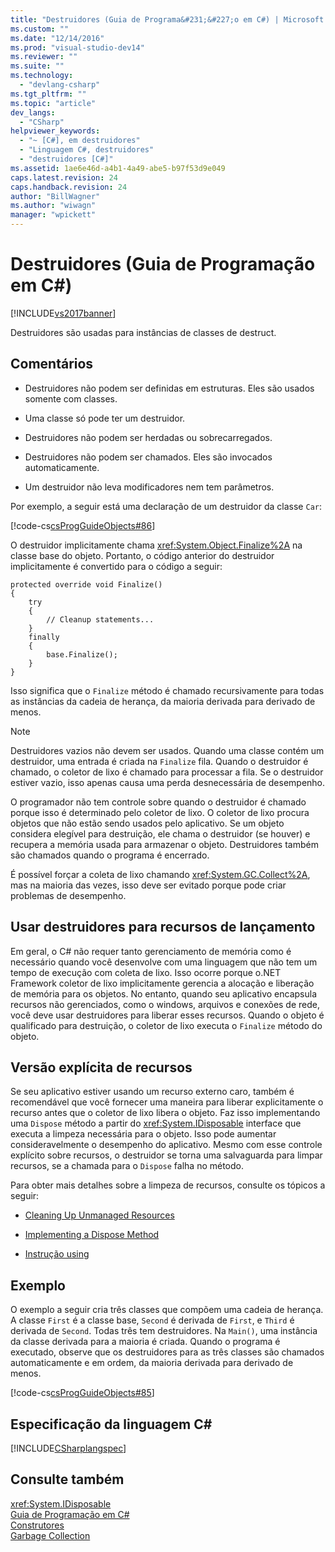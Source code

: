 ```yaml
---
title: "Destruidores (Guia de Programa&#231;&#227;o em C#) | Microsoft Docs"
ms.custom: ""
ms.date: "12/14/2016"
ms.prod: "visual-studio-dev14"
ms.reviewer: ""
ms.suite: ""
ms.technology: 
  - "devlang-csharp"
ms.tgt_pltfrm: ""
ms.topic: "article"
dev_langs: 
  - "CSharp"
helpviewer_keywords: 
  - "~ [C#], em destruidores"
  - "Linguagem C#, destruidores"
  - "destruidores [C#]"
ms.assetid: 1ae6e46d-a4b1-4a49-abe5-b97f53d9e049
caps.latest.revision: 24
caps.handback.revision: 24
author: "BillWagner"
ms.author: "wiwagn"
manager: "wpickett"
---
```

# Destruidores (Guia de Programa&#231;&#227;o em C#)
[!INCLUDE[vs2017banner](../../../csharp/includes/vs2017banner.md)]

Destruidores são usadas para instâncias de classes de destruct.  
  
## Comentários  
  
-   Destruidores não podem ser definidas em estruturas.  Eles são usados somente com classes.  
  
-   Uma classe só pode ter um destruidor.  
  
-   Destruidores não podem ser herdadas ou sobrecarregados.  
  
-   Destruidores não podem ser chamados.  Eles são invocados automaticamente.  
  
-   Um destruidor não leva modificadores nem tem parâmetros.  
  
 Por exemplo, a seguir está uma declaração de um destruidor da classe `Car`:  
  
 [!code-cs[csProgGuideObjects#86](../../../csharp/programming-guide/classes-and-structs/codesnippet/CSharp/destructors_1.cs)]  
  
 O destruidor implicitamente chama <xref:System.Object.Finalize%2A> na classe base do objeto.  Portanto, o código anterior do destruidor implicitamente é convertido para o código a seguir:  
  
```  
protected override void Finalize()  
{  
    try  
    {  
        // Cleanup statements...  
    }  
    finally  
    {  
        base.Finalize();  
    }  
}  
```  
  
 Isso significa que o `Finalize` método é chamado recursivamente para todas as instâncias da cadeia de herança, da maioria derivada para derivado de menos.  
  
> [!NOTE]
>  Destruidores vazios não devem ser usados.  Quando uma classe contém um destruidor, uma entrada é criada na `Finalize` fila.  Quando o destruidor é chamado, o coletor de lixo é chamado para processar a fila.  Se o destruidor estiver vazio, isso apenas causa uma perda desnecessária de desempenho.  
  
 O programador não tem controle sobre quando o destruidor é chamado porque isso é determinado pelo coletor de lixo.  O coletor de lixo procura objetos que não estão sendo usados pelo aplicativo.  Se um objeto considera elegível para destruição, ele chama o destruidor \(se houver\) e recupera a memória usada para armazenar o objeto.  Destruidores também são chamados quando o programa é encerrado.  
  
 É possível forçar a coleta de lixo chamando <xref:System.GC.Collect%2A>, mas na maioria das vezes, isso deve ser evitado porque pode criar problemas de desempenho.  
  
## Usar destruidores para recursos de lançamento  
 Em geral, o C\# não requer tanto gerenciamento de memória como é necessário quando você desenvolve com uma linguagem que não tem um tempo de execução com coleta de lixo.  Isso ocorre porque o.NET Framework coletor de lixo implicitamente gerencia a alocação e liberação de memória para os objetos.  No entanto, quando seu aplicativo encapsula recursos não gerenciados, como o windows, arquivos e conexões de rede, você deve usar destruidores para liberar esses recursos.  Quando o objeto é qualificado para destruição, o coletor de lixo executa o `Finalize` método do objeto.  
  
## Versão explícita de recursos  
 Se seu aplicativo estiver usando um recurso externo caro, também é recomendável que você fornecer uma maneira para liberar explicitamente o recurso antes que o coletor de lixo libera o objeto.  Faz isso implementando uma `Dispose` método a partir do <xref:System.IDisposable> interface que executa a limpeza necessária para o objeto.  Isso pode aumentar consideravelmente o desempenho do aplicativo.  Mesmo com esse controle explícito sobre recursos, o destruidor se torna uma salvaguarda para limpar recursos, se a chamada para o `Dispose` falha no método.  
  
 Para obter mais detalhes sobre a limpeza de recursos, consulte os tópicos a seguir:  
  
-   [Cleaning Up Unmanaged Resources](../Topic/Cleaning%20Up%20Unmanaged%20Resources.md)  
  
-   [Implementing a Dispose Method](../Topic/Implementing%20a%20Dispose%20Method.md)  
  
-   [Instrução using](../../../visual-basic/language-reference/statements/using-statement.md)  
  
## Exemplo  
 O exemplo a seguir cria três classes que compõem uma cadeia de herança.  A classe `First` é a classe base, `Second` é derivada de `First`, e `Third` é derivada de `Second`.  Todas três tem destruidores.  Na `Main()`, uma instância da classe derivada para a maioria é criada.  Quando o programa é executado, observe que os destruidores para as três classes são chamados automaticamente e em ordem, da maioria derivada para derivado de menos.  
  
 [!code-cs[csProgGuideObjects#85](../../../csharp/programming-guide/classes-and-structs/codesnippet/CSharp/destructors_2.cs)]  
  
## Especificação da linguagem C\#  
 [!INCLUDE[CSharplangspec](../../../csharp/language-reference/keywords/includes/csharplangspec_md.md)]  
  
## Consulte também  
 <xref:System.IDisposable>   
 [Guia de Programação em C\#](../../../csharp/programming-guide/index.md)   
 [Construtores](../../../csharp/programming-guide/classes-and-structs/constructors.md)   
 [Garbage Collection](../Topic/Garbage%20Collection.md)